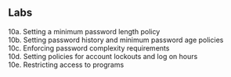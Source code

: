 ## Labs

10a. Setting a minimum password length policy  
10b. Setting password history and minimum password age policies  
10c. Enforcing password complexity requirements  
10d. Setting policies for account lockouts and log on hours  
10e. Restricting access to programs  
